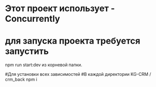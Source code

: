 # Этот проект использует - Concurrently
# для запуска проекта требуется запустить 

npm run start:dev из корневой папки.

#Для установки всех зависимостей
#В каждой директории KG-CRM / crm_back
npm i 
